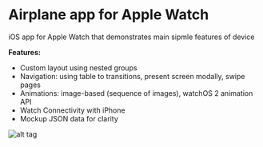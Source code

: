 # Airplane app for Apple Watch
iOS app for Apple Watch that demonstrates main sipmle features of device

**Features:**
* Custom layout using nested groups
* Navigation: using table to transitions, present screen modally, swipe pages
* Animations: image-based (sequence of images), watchOS 2 animation API
* Watch Connectivity with iPhone
* Mockup JSON data for clarity

![alt tag][screenshot1]

[screenshot1]: https://raw.github.com/dterekhov/airplaneapp-applewatch-ios/master/Screenshots/Screenshot1.png